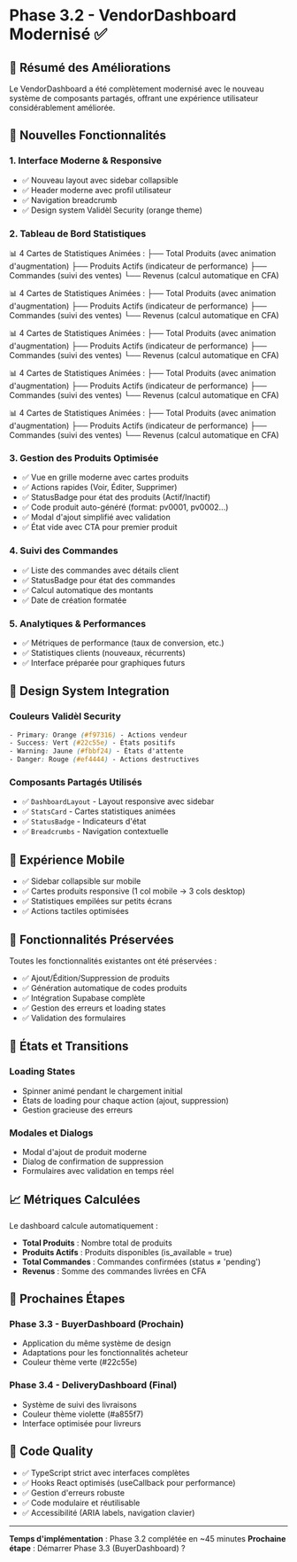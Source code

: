 # Phase 3.2 - VendorDashboard Modernisé ✅

## 🎯 Résumé des Améliorations

Le VendorDashboard a été complètement modernisé avec le nouveau système de composants partagés, offrant une expérience utilisateur considérablement améliorée.

## 🚀 Nouvelles Fonctionnalités

### 1. **Interface Moderne & Responsive**

- ✅ Nouveau layout avec sidebar collapsible
- ✅ Header moderne avec profil utilisateur
- ✅ Navigation breadcrumb
- ✅ Design system Validèl Security (orange theme)

### 2. **Tableau de Bord Statistiques**

📊 4 Cartes de Statistiques Animées :
├── Total Produits (avec animation d'augmentation)
├── Produits Actifs (indicateur de performance)
├── Commandes (suivi des ventes)
└── Revenus (calcul automatique en CFA)

📊 4 Cartes de Statistiques Animées :
├── Total Produits (avec animation d'augmentation)
├── Produits Actifs (indicateur de performance)
├── Commandes (suivi des ventes)
└── Revenus (calcul automatique en CFA)

📊 4 Cartes de Statistiques Animées :
├── Total Produits (avec animation d'augmentation)
├── Produits Actifs (indicateur de performance)
├── Commandes (suivi des ventes)
└── Revenus (calcul automatique en CFA)

📊 4 Cartes de Statistiques Animées :
├── Total Produits (avec animation d'augmentation)
├── Produits Actifs (indicateur de performance)
├── Commandes (suivi des ventes)
└── Revenus (calcul automatique en CFA)

📊 4 Cartes de Statistiques Animées :
├── Total Produits (avec animation d'augmentation)
├── Produits Actifs (indicateur de performance)
├── Commandes (suivi des ventes)
└── Revenus (calcul automatique en CFA)

### 3. **Gestion des Produits Optimisée**

- ✅ Vue en grille moderne avec cartes produits
- ✅ Actions rapides (Voir, Éditer, Supprimer)
- ✅ StatusBadge pour état des produits (Actif/Inactif)
- ✅ Code produit auto-généré (format: pv0001, pv0002...)
- ✅ Modal d'ajout simplifié avec validation
- ✅ État vide avec CTA pour premier produit

### 4. **Suivi des Commandes**

- ✅ Liste des commandes avec détails client
- ✅ StatusBadge pour état des commandes
- ✅ Calcul automatique des montants
- ✅ Date de création formatée

### 5. **Analytiques & Performances**

- ✅ Métriques de performance (taux de conversion, etc.)
- ✅ Statistiques clients (nouveaux, récurrents)
- ✅ Interface préparée pour graphiques futurs

## 🎨 Design System Integration

### Couleurs Validèl Security

```css
- Primary: Orange (#f97316) - Actions vendeur
- Success: Vert (#22c55e) - États positifs
- Warning: Jaune (#fbbf24) - États d'attente
- Danger: Rouge (#ef4444) - Actions destructives
```

### Composants Partagés Utilisés

- ✅ `DashboardLayout` - Layout responsive avec sidebar
- ✅ `StatsCard` - Cartes statistiques animées
- ✅ `StatusBadge` - Indicateurs d'état
- ✅ `Breadcrumbs` - Navigation contextuelle

## 📱 Expérience Mobile

- ✅ Sidebar collapsible sur mobile
- ✅ Cartes produits responsive (1 col mobile → 3 cols desktop)
- ✅ Statistiques empilées sur petits écrans
- ✅ Actions tactiles optimisées

## 🔄 Fonctionnalités Préservées

Toutes les fonctionnalités existantes ont été préservées :

- ✅ Ajout/Édition/Suppression de produits
- ✅ Génération automatique de codes produits
- ✅ Intégration Supabase complète
- ✅ Gestion des erreurs et loading states
- ✅ Validation des formulaires

## 🚦 États et Transitions

### Loading States

- Spinner animé pendant le chargement initial
- États de loading pour chaque action (ajout, suppression)
- Gestion gracieuse des erreurs

### Modales et Dialogs

- Modal d'ajout de produit moderne
- Dialog de confirmation de suppression
- Formulaires avec validation en temps réel

## 📈 Métriques Calculées

Le dashboard calcule automatiquement :

- **Total Produits** : Nombre total de produits
- **Produits Actifs** : Produits disponibles (is_available = true)
- **Total Commandes** : Commandes confirmées (status ≠ 'pending')
- **Revenus** : Somme des commandes livrées en CFA

## 🎯 Prochaines Étapes

### Phase 3.3 - BuyerDashboard (Prochain)

- Application du même système de design
- Adaptations pour les fonctionnalités acheteur
- Couleur thème verte (#22c55e)

### Phase 3.4 - DeliveryDashboard (Final)

- Système de suivi des livraisons
- Couleur thème violette (#a855f7)
- Interface optimisée pour livreurs

## 🔧 Code Quality

- ✅ TypeScript strict avec interfaces complètes
- ✅ Hooks React optimisés (useCallback pour performance)
- ✅ Gestion d'erreurs robuste
- ✅ Code modulaire et réutilisable
- ✅ Accessibilité (ARIA labels, navigation clavier)

---

**Temps d'implémentation** : Phase 3.2 complétée en ~45 minutes
**Prochaine étape** : Démarrer Phase 3.3 (BuyerDashboard) ?
